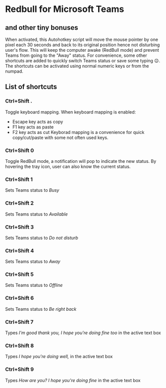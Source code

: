 # Redbull for Microsoft Teams
## and other tiny bonuses

When activated, this Autohotkey script will move the mouse pointer by one pixel each 30 seconds and back to its original position hence not disturbing user's flow. This will keep the computer awake (RedBull mode) and prevent Teams from going to the "Away" status. For convenience, some other shortcuts are added to quickly switch Teams status or save some typing 😉. The shortcuts can be activated using normal numeric keys or from the numpad.

## List of shortcuts

### Ctrl+Shift .
Toggle keyboard mapping. When keyboard mapping is enabled:
- Escape key acts as copy
- F1 key acts as paste
- F2 key acts as cut
Keyborad mapping is a convenience for quick copy/cut/paste with some not often used keys.

### Ctrl+Shift 0
Toggle RedBull mode, a notification will pop to indicate the new status. By hovering the tray icon, user can also know the current status.

### Ctrl+Shift 1
Sets Teams status to *Busy*

### Ctrl+Shift 2
Sets Teams status to *Available*

### Ctrl+Shift 3
Sets Teams status to *Do not disturb*

### Ctrl+Shift 4
Sets Teams status to *Away*

### Ctrl+Shift 5
Sets Teams status to *Offline*

### Ctrl+Shift 6
Sets Teams status to *Be right back*

### Ctrl+Shift 7
Types *I'm good thank you, I hope you're doing fine too* in the active text box

### Ctrl+Shift 8
Types *I hope you're doing well,* in the active text box

### Ctrl+Shift 9
Types *How are you? I hope you're doing fine* in the active text box

